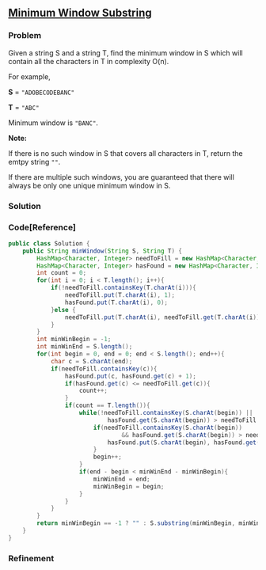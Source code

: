 ## [Minimum Window Substring](http://oj.leetcode.com/problems/minimum-window-substring/)

### Problem

Given a string S and a string T, find the minimum window in S which will contain all the characters in T in complexity O(n).

For example,

__S__ = `"ADOBECODEBANC"`

__T__ = `"ABC"`

Minimum window is `"BANC"`.

__Note:__

If there is no such window in S that covers all characters in T, return the emtpy string `""`.

If there are multiple such windows, you are guaranteed that there will always be only one unique minimum window in S.

### Solution


### Code[Reference]

``` java
public class Solution {
    public String minWindow(String S, String T) {
        HashMap<Character, Integer> needToFill = new HashMap<Character, Integer>();
        HashMap<Character, Integer> hasFound = new HashMap<Character, Integer>();
        int count = 0;
        for(int i = 0; i < T.length(); i++){
            if(!needToFill.containsKey(T.charAt(i))){
                needToFill.put(T.charAt(i), 1);
                hasFound.put(T.charAt(i), 0);
            }else {
                needToFill.put(T.charAt(i), needToFill.get(T.charAt(i)) + 1);
            }
        }
        int minWinBegin = -1;
        int minWinEnd = S.length();
        for(int begin = 0, end = 0; end < S.length(); end++){
            char c = S.charAt(end);
            if(needToFill.containsKey(c)){
                hasFound.put(c, hasFound.get(c) + 1);
                if(hasFound.get(c) <= needToFill.get(c)){
                    count++;
                }
                if(count == T.length()){
                    while(!needToFill.containsKey(S.charAt(begin)) ||
                            hasFound.get(S.charAt(begin)) > needToFill.get(S.charAt(begin))) {
                        if(needToFill.containsKey(S.charAt(begin)) 
                                && hasFound.get(S.charAt(begin)) > needToFill.get(S.charAt(begin))){
                            hasFound.put(S.charAt(begin), hasFound.get(S.charAt(begin)) - 1);
                        }
                        begin++;
                    }
                    if(end - begin < minWinEnd - minWinBegin){
                        minWinEnd = end;
                        minWinBegin = begin;
                    }
                }
            }
        }
        return minWinBegin == -1 ? "" : S.substring(minWinBegin, minWinEnd + 1);
    }
}
```

### Refinement